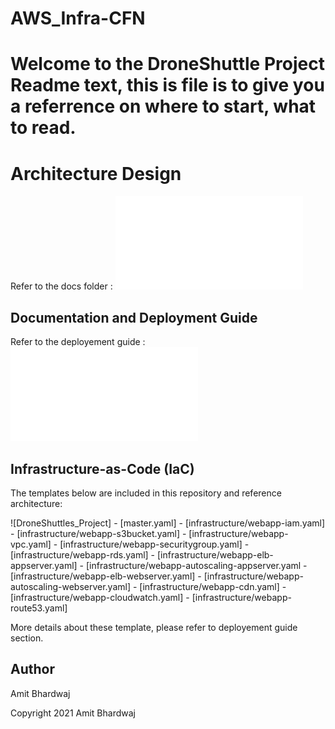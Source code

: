 # AWS_Infra-CFN
# Welcome to the DroneShuttle Project Readme text, this is file is to give you a referrence on where to start, what to read.

# Architecture Design

Refer to the docs folder :
![DroneShuttles_ArchitectureDesign.drawio](/architecture/DroneShuttles_ArchitectureDesign.drawio.html)


## Documentation and Deployment Guide

Refer to the deployement guide :
![DroneShuttle_ProjectDeploymentGuide.pdf](/DroneShuttle_ProjectDeploymentGuide.pdf)


## Infrastructure-as-Code (IaC)

The templates below are included in this repository and reference architecture:

![DroneShuttles_Project]
        - [master.yaml]
            - [infrastructure/webapp-iam.yaml]
            - [infrastructure/webapp-s3bucket.yaml]
            - [infrastructure/webapp-vpc.yaml]
            - [infrastructure/webapp-securitygroup.yaml]
            - [infrastructure/webapp-rds.yaml]
            - [infrastructure/webapp-elb-appserver.yaml]
            - [infrastructure/webapp-autoscaling-appserver.yaml
            - [infrastructure/webapp-elb-webserver.yaml] 
            - [infrastructure/webapp-autoscaling-webserver.yaml]
            - [infrastructure/webapp-cdn.yaml]
            - [infrastructure/webapp-cloudwatch.yaml]
            - [infrastructure/webapp-route53.yaml]

More details about these template, please refer to deployement guide section.


## Author

Amit Bhardwaj

Copyright 2021 Amit Bhardwaj
